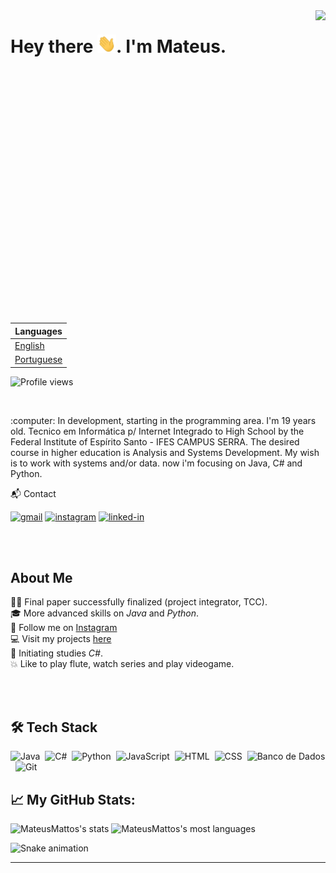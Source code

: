 <img align="right" height="500rem" src="preview/preview.png"/>

<h1 align="left">Hey there <img src="https://raw.githubusercontent.com/ABSphreak/ABSphreak/master/gifs/Hi.gif" width="30px">. I'm Mateus.</h1>
</h1>

<br />
<br />

|   Languages   |
|-----------|
|[English](README.md)| 
|[Portuguese](readme_ptBR.md)| 
 
<p align="left"> <img src="https://komarev.com/ghpvc/?username=mateusmattos1&color=blue" alt="Profile views" /> </p>

<br />

<p align="left"> 
  :computer: In development, starting in the programming area. I'm 19 years old. Tecnico em Informática p/ Internet Integrado to High School by the Federal Institute of Espírito Santo - IFES CAMPUS SERRA. The desired course in higher education is Analysis and Systems Development. My wish is to work with systems and/or data. now i'm focusing on Java, C# and Python.
 
</p>


📬 Contact

[![gmail](https://img.shields.io/badge/Gmail-D14836?style=for-the-badge&logo=Gmail&logoColor=white)](mailto:mailto:mateusmattos327@gmail.com)
[![instagram](https://img.shields.io/badge/Instagram-E4405F?style=for-the-badge&logo=instagram&logoColor=white)](https://www.instagram.com/mateusmattos2/)
[![linked-in](https://img.shields.io/badge/Linkedin-0077B5?style=for-the-badge&logo=LinkedIn&logoColor=white)](https://www.linkedin.com/in/mateus-ferreira-270259180/)
   
<br />
<br />
<!-- About -->

## About Me
  👩‍🎓 Final paper successfully finalized (project integrator, TCC).
  <br />
  🎓 More advanced skills on *Java* and *Python*.
  <br />
  🔆 Follow me on [Instagram](https://www.instagram.com/mateusmattos2/)
  <br />
  💻 Visit my projects [here](https://github.com/mateusmattos1?tab=repositories)
  <br />
  🔷 Initiating studies *C#*.
  <br />
  💥 Like to play flute, watch series and play videogame.
  
<br><br>

## 🛠 Tech Stack
![Java](https://img.shields.io/badge/-Java-05122A?style=for-the-badge&logo=Java&logoColor=java)&nbsp;
![C#](https://img.shields.io/badge/C%23-239120?style=for-the-badge&logo=c-sharp&logoColor=white)&nbsp;
![Python](https://img.shields.io/badge/Python-14354C?style=for-the-badge&logo=python&logoColor=white)&nbsp;
![JavaScript](https://img.shields.io/badge/-JavaScript-05122A?style=for-the-badge&logo=JAVASCRIPT&logoColor=javascript)&nbsp;
![HTML](https://img.shields.io/badge/-HTML-05122A?style=for-the-badge&logo=HTML5&logoColor=html)&nbsp;
![CSS](https://img.shields.io/badge/-CSS-2C8EBB?style=for-the-badge&logo=CSS3&logoColor=css)&nbsp;
![Banco de Dados](https://img.shields.io/badge/MySQL-00000F?style=for-the-badge&logo=mysql&logoColor=white)&nbsp;
![Git](https://img.shields.io/badge/-Git-05122A?style=for-the-badge&logo=GIT&logoColor=git)&nbsp;



## 📈 My GitHub Stats:

<img width="500em" src="https://github-readme-stats.vercel.app/api?username=mateusmattos1&show_icons=true&theme=tokyonight" alt="MateusMattos's stats"/>
<img width="500em" src="https://github-readme-stats.vercel.app/api/top-langs/?username=mateusmattos1&layout=compact&theme=tokyonight" alt="MateusMattos's most languages"/>

</p>

![Snake animation](https://github.com/mateusmattos1/mateusmattos1/blob/output/github-contribution-grid-snake.svg)



 
---
